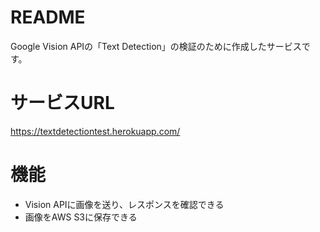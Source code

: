 # README
Google Vision APIの「Text Detection」の検証のために作成したサービスです。

# サービスURL
https://textdetectiontest.herokuapp.com/

# 機能
- Vision APIに画像を送り、レスポンスを確認できる
- 画像をAWS S3に保存できる
